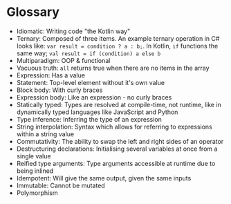 # Glossary

- Idiomatic: Writing code "the Kotlin way"
- Ternary: Composed of three items. An example ternary operation in C# looks like: `var result = condition ? a : b;`. In Kotlin, `if` functions the same way; `val result = if (condition) a else b`
- Multiparadigm: OOP & functional
- Vacuous truth: `all` returns true when there are no items in the array
- Expression: Has a value
- Statement: Top-level element without it's own value
- Block body: With curly braces
- Expression body: Like an expression - no curly braces
- Statically typed: Types are resolved at compile-time, not runtime, like in dynamically typed languages like JavaScript and Python
- Type inference: Inferring the type of an expression
- String interpolation: Syntax which allows for referring to expressions within a string value
- Commutativity: The ability to swap the left and right sides of an operator
- Destructuring declarations: Initialising several variables at once from a single value
- Reified type arguments: Type arguments accessible at runtime due to being inlined
- Idempotent: Will give the same output, given the same inputs
- Immutable: Cannot be mutated
- Polymorphism
